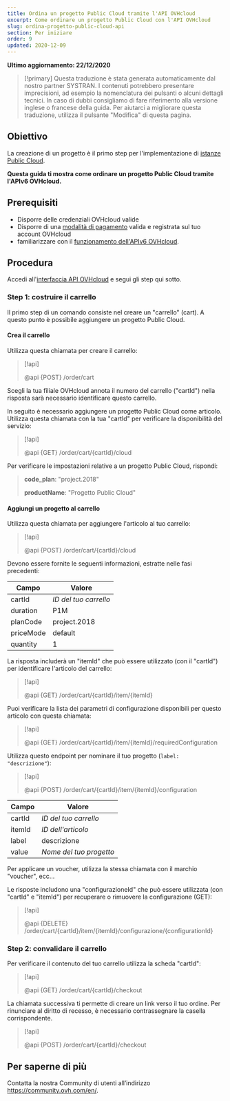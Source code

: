 ```yaml
---
title: Ordina un progetto Public Cloud tramite l'API OVHcloud
excerpt: Come ordinare un progetto Public Cloud con l'API OVHcloud
slug: ordina-progetto-public-cloud-api
section: Per iniziare
order: 9
updated: 2020-12-09
---
```


**Ultimo aggiornamento: 22/12/2020**

> [!primary]
> Questa traduzione è stata generata automaticamente dal nostro partner SYSTRAN. I contenuti potrebbero presentare imprecisioni, ad esempio la nomenclatura dei pulsanti o alcuni dettagli tecnici. In caso di dubbi consigliamo di fare riferimento alla versione inglese o francese della guida. Per aiutarci a migliorare questa traduzione, utilizza il pulsante "Modifica" di questa pagina.
>


## Obiettivo

La creazione di un progetto è il primo step per l'implementazione di [istanze Public Cloud](https://www.ovhcloud.com/it/public-cloud/).

**Questa guida ti mostra come ordinare un progetto Public Cloud tramite l'APIv6 OVHcloud.**

## Prerequisiti

- Disporre delle credenziali OVHcloud valide
- Disporre di una [modalità di pagamento](https://docs.ovh.com/it/billing/manage-payment-methods/) valida e registrata sul tuo account OVHcloud
- familiarizzare con il [funzionamento dell'APIv6 OVHcloud](https://docs.ovh.com/it/api/first-steps-with-ovh-api/).

## Procedura

Accedi all'[interfaccia API OVHcloud](https://api.ovh.com/) e segui gli step qui sotto.

### Step 1: costruire il carrello

Il primo step di un comando consiste nel creare un "carrello" (cart). A questo punto è possibile aggiungere un progetto Public Cloud.

#### Crea il carrello

Utilizza questa chiamata per creare il carrello:

> [!api]
>
> @api {POST} /order/cart
>

Scegli la tua filiale OVHcloud annota il numero del carrello ("cartId") nella risposta sarà necessario identificare questo carrello.

In seguito è necessario aggiungere un progetto Public Cloud come articolo. Utilizza questa chiamata con la tua "cartId" per verificare la disponibilità del servizio:

> [!api]
>
> @api {GET} /order/cart/{cartId}/cloud
>

Per verificare le impostazioni relative a un progetto Public Cloud, rispondi:

>
>**code_plan**: "project.2018"
>
>**productName**: "Progetto Public Cloud"
>

#### Aggiungi un progetto al carrello

Utilizza questa chiamata per aggiungere l'articolo al tuo carrello:

> [!api]
>
> @api {POST} /order/cart/{cartId}/cloud
>

Devono essere fornite le seguenti informazioni, estratte nelle fasi precedenti:

|Campo|Valore|
|---|---|
|cartId|*ID del tuo carrello*|
|duration|P1M|
|planCode|project.2018|
|priceMode|default|
|quantity|1|

La risposta includerà un "itemId" che può essere utilizzato (con il "cartId") per identificare l'articolo del carrello:

> [!api]
>
> @api {GET} /order/cart/{cartId}/item/{itemId}
>

Puoi verificare la lista dei parametri di configurazione disponibili per questo articolo con questa chiamata:

> [!api]
>
> @api {GET} /order/cart/{cartId}/item/{itemId}/requiredConfiguration
>

Utilizza questo endpoint per nominare il tuo progetto (`label: "descrizione"`):

> [!api]
>
> @api {POST} /order/cart/{cartId}/item/{itemId}/configuration
>

|Campo|Valore|
|---|---|
|cartId|*ID del tuo carrello*|
|itemId|*ID dell'articolo*|
|label|descrizione|
|value|*Nome del tuo progetto*|

Per applicare un voucher, utilizza la stessa chiamata con il marchio "voucher", ecc...

Le risposte includono una "configurazioneId" che può essere utilizzata (con "cartId" e "itemId") per recuperare o rimuovere la configurazione (GET):

> [!api]
>
> @api {DELETE} /order/cart/{cartId}/item/{itemId}/configurazione/{configurationId}
>


### Step 2: convalidare il carrello

Per verificare il contenuto del tuo carrello utilizza la scheda "cartId":

> [!api]
>
> @api {GET} /order/cart/{cartId}/checkout
>

La chiamata successiva ti permette di creare un link verso il tuo ordine. Per rinunciare al diritto di recesso, è necessario contrassegnare la casella corrispondente.

> [!api]
>
> @api {POST} /order/cart/{cartId}/checkout
>


## Per saperne di più

Contatta la nostra Community di utenti all’indirizzo <https://community.ovh.com/en/>.
